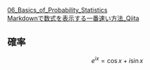 <script type="text/javascript" async src="https://cdnjs.cloudflare.com/ajax/libs/mathjax/2.7.7/MathJax.js?config=TeX-MML-AM_CHTML">
</script>
<script type="text/x-mathjax-config">
 MathJax.Hub.Config({
 tex2jax: {
 inlineMath: [['$', '$'] ],
 displayMath: [ ['$$','$$'], ["\\[","\\]"] ]
 }
 });
</script>

[06_Basics_of_Probability_Statistics](https://tutorials.chainer.org/ja/06_Basics_of_Probability_Statistics.html)  
[Markdownで数式を表示する一番速い方法_Qiita](https://qiita.com/tomtsutom0122/items/e0ab6b6ccbd369db1aa2)
## 確率

$$ e^{i x} = \cos{x} + i \sin{x} $$




